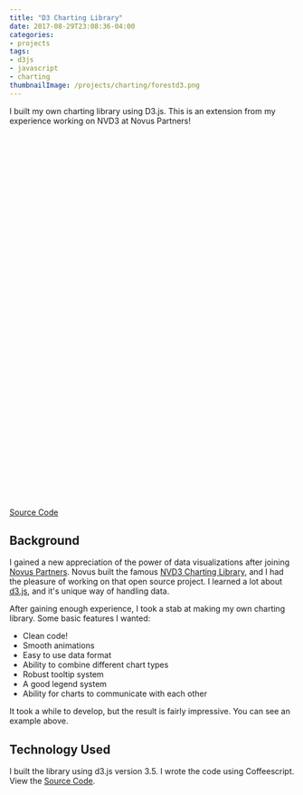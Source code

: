 ```yaml
---
title: "D3 Charting Library"
date: 2017-08-29T23:08:36-04:00
categories:
- projects
tags:
- d3js
- javascript
- charting
thumbnailImage: /projects/charting/forestd3.png
---
```


I built my own charting library using D3.js.  This is an extension from my experience working on NVD3 at Novus Partners!

<!--more-->
<style>
#legend .item {
    display: inline-block;
}
</style>
<div id="legend" style="margin-top:50px;"></div>
<div id="line-plot" style="height: 400px;"></div>
<div id="bar-plot" style="height: 210px;"></div>

<script src="https://cdnjs.cloudflare.com/ajax/libs/d3/3.5.13/d3.js" charset="utf-8"></script>
<script src="/projects/charting/forest-d3.js"></script>
<script src="/projects/charting/app.js"></script>

[Source Code](https://github.com/robinfhu/forest-d3)

## Background

I gained a new appreciation of the power of data visualizations after joining [Novus Partners](http://novus.com). Novus built the famous [NVD3 Charting Library](http://nvd3.org/), and I had the pleasure of working on that open source project.  I learned a lot about [d3.js](https://d3js.org/), and it's unique way of handling data.

After gaining enough experience, I took a stab at making my own charting library.  Some basic features I wanted:

* Clean code!
* Smooth animations
* Easy to use data format
* Ability to combine different chart types
* Robust tooltip system
* A good legend system
* Ability for charts to communicate with each other

It took a while to develop, but the result is fairly impressive.  You can see an example above.

## Technology Used

I built the library using d3.js version 3.5.  I wrote the code using Coffeescript. View the [Source Code](https://github.com/robinfhu/forest-d3).
